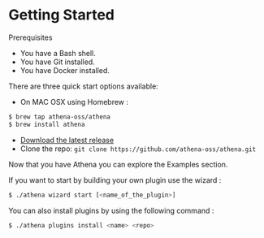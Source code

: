 # Getting Started

Prerequisites
 * You have a Bash shell.
 * You have Git installed.
 * You have Docker installed.

There are three quick start options available:

* On MAC OSX using Homebrew :
```bash
$ brew tap athena-oss/athena
$ brew install athena
```
* [Download the latest release](https://github.com/athena-oss/athena/releases/latest)
* Clone the repo: `git clone https://github.com/athena-oss/athena.git`

Now that you have Athena you can explore the Examples section.

If you want to start by building your own plugin use the wizard :

```bash
$ ./athena wizard start [<name_of_the_plugin>]
```

You can also install plugins by using the following command :

```bash
$ ./athena plugins install <name> <repo>
```
